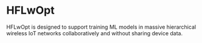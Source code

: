 # HFLwOpt
HFLwOpt is designed to support training ML models in massive hierarchical wireless IoT networks collaboratively and without sharing device data.
